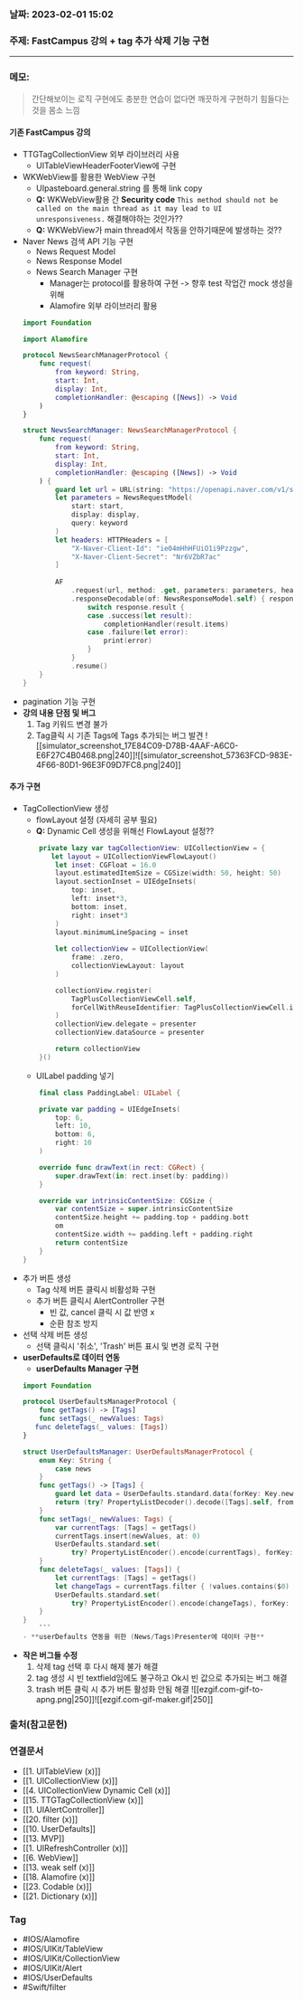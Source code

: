 ### 날짜: 2023-02-01 15:02

### 주제:  FastCampus 강의 + tag 추가 삭제 기능 구현
---
### 메모: 
> 간단해보이는 로직 구현에도 충분한 연습이 없다면 깨끗하게 구현하기 힘들다는 것을 몸소 느낌
#### 기존 FastCampus 강의
- TTGTagCollectionView 외부 라이브러리 사용 
	- UITableViewHeaderFooterView에 구현
- WKWebView를 활용한 WebView 구현
	- UIpasteboard.general.string 를 통해 link copy 
	- **Q:** WKWebView활용 간 **Security code** `This method should not be called on the main thread as it may lead to UI unresponsiveness.` 해결해야하는 것인가?? 
	- **Q:** WKWebView가 main thread에서 작동을 안하기때문에 발생하는 것??
- Naver News 검색 API 기능 구현
	- News Request Model  
	- News Response Model 
	- News Search Manager 구현 
		- Manager는 protocol를 활용하여 구현 -> 향후 test 작업간 mock 생성을 위해
		- Alamofire 외부 라이브러리 활용
	```  swift
	import Foundation
	
	import Alamofire
	
	protocol NewsSearchManagerProtocol {
	    func request(
	        from keyword: String,
	        start: Int,
	        display: Int,
	        completionHandler: @escaping ([News]) -> Void
	    )
	}
	
	struct NewsSearchManager: NewsSearchManagerProtocol {
	    func request(
	        from keyword: String,
	        start: Int,
	        display: Int,
	        completionHandler: @escaping ([News]) -> Void
	    ) {
	        guard let url = URL(string: "https://openapi.naver.com/v1/search/news.json") else {return}
	        let parameters = NewsRequestModel(
	            start: start,
	            display: display,
	            query: keyword
	        )
	        let headers: HTTPHeaders = [
	            "X-Naver-Client-Id": "ie04mHhHFUiO1i9Pzzgw",
	            "X-Naver-Client-Secret": "Nr6VZbR7ac"
	        ]
	        
	        AF
	            .request(url, method: .get, parameters: parameters, headers: headers)
	            .responseDecodable(of: NewsResponseModel.self) { response in
	                switch response.result {
	                case .success(let result):
	                    completionHandler(result.items)
	                case .failure(let error):
	                    print(error)
	                }
	            }
	            .resume()
	    }
	}
	```
- pagination 기능 구현 
- **강의 내용 단점 및 버그** 
	1. Tag 키워드 변경 불가
	2. Tag클릭 시 기존 Tags에 Tags 추가되는 버그 발견
![[simulator_screenshot_17E84C09-D78B-4AAF-A6C0-E6F27C4B0468.png|240]]![[simulator_screenshot_57363FCD-983E-4F66-80D1-96E3F09D7FC8.png|240]]
#### 추가 구현
- TagCollectionView 생성
	- flowLayout 설정 (자세히 공부 필요)
	- **Q:** Dynamic Cell 생성을 위해선 FlowLayout 설정?? 
	``` swift
	    private lazy var tagCollectionView: UICollectionView = {
	       let layout = UICollectionViewFlowLayout()
	        let inset: CGFloat = 16.0
	        layout.estimatedItemSize = CGSize(width: 50, height: 50)
	        layout.sectionInset = UIEdgeInsets(
	            top: inset,
	            left: inset*3,
	            bottom: inset,
	            right: inset*3
	        )
	        layout.minimumLineSpacing = inset
	        
	        let collectionView = UICollectionView(
	            frame: .zero,
	            collectionViewLayout: layout
	        )
	
	        collectionView.register(
	            TagPlusCollectionViewCell.self,
	            forCellWithReuseIdentifier: TagPlusCollectionViewCell.identifier
	        )
	        collectionView.delegate = presenter
	        collectionView.dataSource = presenter
	
	        return collectionView
	    }()
	```
	- UILabel padding 넣기
	``` swift
		final class PaddingLabel: UILabel {
	
	    private var padding = UIEdgeInsets(
	        top: 6,
	        left: 10,
	        bottom: 6,
	        right: 10
	    )
	
	    override func drawText(in rect: CGRect) {
	        super.drawText(in: rect.inset(by: padding))
	    }
	
	    override var intrinsicContentSize: CGSize {
	        var contentSize = super.intrinsicContentSize
	        contentSize.height += padding.top + padding.bott
	        om
	        contentSize.width += padding.left + padding.right
	        return contentSize
	    }
	}
	```
- 추가 버튼 생성 
	- Tag 삭제 버튼 클릭시 비활성화 구현
	- 추가 버튼 클릭시 AlertController 구현
		- 빈 값, cancel 클릭 시 값 반영 x 
		- 순환 참조 방지
- 선택 삭제 버튼 생성 
	- 선택 클릭시 '취소', 'Trash' 버튼 표시 및 변경 로직 구현
- **userDefaults로 데이터 연동**
	- **userDefaults Manager 구현** 
	``` swift
	import Foundation
	
	protocol UserDefaultsManagerProtocol {
	    func getTags() -> [Tags]
	    func setTags(_ newValues: Tags)
	   func deleteTags(_ values: [Tags])
	}
	
	struct UserDefaultsManager: UserDefaultsManagerProtocol {
	    enum Key: String {
	        case news
	    }
	    func getTags() -> [Tags] {
	        guard let data = UserDefaults.standard.data(forKey: Key.news.rawValue) else {return [ ]}
	        return (try? PropertyListDecoder().decode([Tags].self, from: data)) ?? []
	    }
	    func setTags(_ newValues: Tags) {
	        var currentTags: [Tags] = getTags()
	        currentTags.insert(newValues, at: 0)
	        UserDefaults.standard.set(
	            try? PropertyListEncoder().encode(currentTags), forKey: Key.news.rawValue)
	    }
	    func deleteTags(_ values: [Tags]) {
	        let currentTags: [Tags] = getTags()
	        let changeTags = currentTags.filter { !values.contains($0) }
	        UserDefaults.standard.set(
	            try? PropertyListEncoder().encode(changeTags), forKey: Key.news.rawValue)
	    }
	}
	 	```
	- **userDefaults 연동을 위한 (News/Tags)Presenter에 데이터 구현**
- **작은 버그들 수정** 
	1. 삭제 tag 선택 후 다시 해제 불가 해결
	2. tag 생성 시 빈 textfield임에도 불구하고 Ok시 빈 값으로 추가되는 버그 해결
	3. trash 버튼 클릭 시 추가 버튼 활성화 안됨 해결
![[ezgif.com-gif-to-apng.png|250]]![[ezgif.com-gif-maker.gif|250]]
### 출처(참고문헌) 

### 연결문서 
- [[1. UITableView (x)]]
- [[1. UICollectionView (x)]]
- [[4. UICollectionView Dynamic Cell (x)]]
- [[15. TTGTagCollectionView (x)]]
- [[1. UIAlertController]]
- [[20. filter (x)]]
- [[10. UserDefaults]]
- [[13. MVP]]
- [[1. UIRefreshController (x)]]
- [[6. WebView]]
- [[13. weak self (x)]]
- [[18. Alamofire (x)]]
- [[23. Codable (x)]]
- [[21. Dictionary (x)]]
### Tag
- #IOS/Alamofire
- #IOS/UIKit/TableView
- #IOS/UIKit/CollectionView
- #IOS/UIKit/Alert
- #IOS/UserDefaults  
- #Swift/filter 